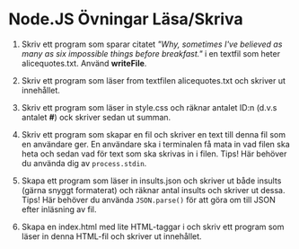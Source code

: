 # Node.JS Övningar Läsa/Skriva

1. Skriv ett program som sparar citatet *"Why, sometimes I've believed as many as six impossible things before breakfast."* i en textfil som heter alicequotes.txt. Använd **writeFile**.

2. Skriv ett program som läser from textfilen alicequotes.txt och skriver ut innehållet.

3. Skriv ett program som läser in style.css och räknar antalet ID:n (d.v.s antalet **#**) ock skriver sedan ut summan.

4. Skriv ett program som skapar en fil och skriver en text till denna fil som en användare ger. En användare ska i terminalen få mata in vad filen ska heta och sedan vad för text som ska skrivas in i filen. Tips! Här behöver du använda dig av `process.stdin`.

5. Skapa ett program som läser in insults.json och skriver ut både insults (gärna snyggt formaterat) och räknar antal insults och skriver ut dessa.
   Tips! Här behöver du använda `JSON.parse()` för att göra om till JSON efter inläsning av fil.

5.  Skapa en index.html med lite HTML-taggar i och skriv ett program som läser in denna HTML-fil och skriver ut innehållet.
